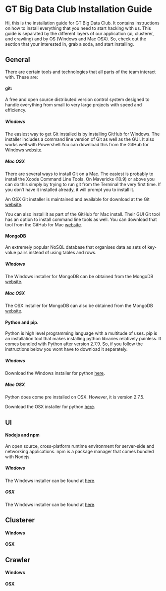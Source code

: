 GT Big Data Club Installation Guide
===================================

Hi, this is the installation guide for GT Big Data Club. It contains instructions on how to install everything that you need to start hacking with us. This guide is separated by the different layers of our application (ui, clusterer, and crawling) and by OS (Windows and Mac OSX). So, check out the section that your interested in, grab a soda, and start installing.


General
-------
There are certain tools and technologies that all parts of the team interact with. These are:

#### git:
A free and open source distributed version control system designed to handle everything from small to very large projects with speed and efficiency.

##### Windows
The easiest way to get Git installed is by installing GitHub for Windows. The installer includes a command line version of Git as well as the GUI. It also works well with Powershell.You can download this from the GitHub for Windows [website](http://windows.github.com).


##### Mac OSX
There are several ways to install Git on a Mac. The easiest is probably to install the Xcode Command Line Tools. On Mavericks (10.9) or above you can do this simply by trying to run git from the Terminal the very first time. If you don’t have it installed already, it will prompt you to install it.

An OSX Git installer is maintained and available for download at the Git [website](http://git-scm.com/download/mac).

You can also install it as part of the GitHub for Mac install. Their GUI Git tool has an option to install command line tools as well. You can download that tool from the GitHub for Mac [website](http://mac.github.com).

#### MongoDB
An extremely popular NoSQL database that organises data as sets of key-value pairs instead of using tables and rows.

##### Windows
The Windows installer for MongoDB can be obtained from the MongoDB [website](https://www.mongodb.org/downloads).

##### Mac OSX
The OSX installer for MongoDB can  also be obtained from the MongoDB [website](https://www.mongodb.org/downloads).

#### Python and pip.
Python is high level programming language with a multitude of uses. pip is an installation tool that makes installing python libraries relatively painless. It comes bundled with Python after version 2.7.9. So, if you follow the instructions below you wont have to download it separately.

##### Windows
Download the Windows installer for python [here](https://www.python.org/downloads/release/python-2710/). 

##### Mac OSX
Python does come pre installed on OSX. However, it is version 2.7.5.

Download the OSX installer for python [here](https://www.python.org/downloads/release/python-2710/).

UI
---

#### Nodejs and npm
An open source, cross-platform runtime environment for server-side and networking applications. npm is a package manager that comes bundled with Nodejs.

##### Windows
The Windows installer can be found at [here](https://nodejs.org/download/).

##### OSX
The Windows installer can be found at [here](https://nodejs.org/download/).

Clusterer
---------

#### Windows

#### OSX

Crawler
--------
#### Windows

#### OSX

